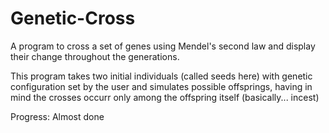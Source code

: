 # Genetic-Cross 
A program to cross a set of genes using Mendel's second law and display their change throughout the generations.

This program takes two initial individuals (called seeds here) with genetic configuration set by the user and simulates possible offsprings, having in mind the crosses occurr only among the offspring itself (basically... incest)

Progress: Almost done

